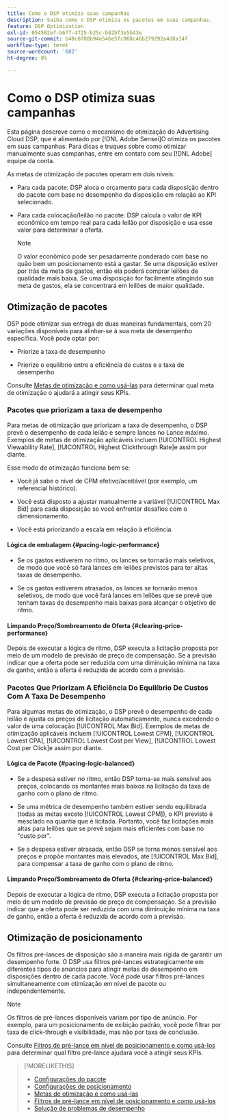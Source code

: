 ```yaml
---
title: Como o DSP otimiza suas campanhas
description: Saiba como o DSP otimiza os pacotes em suas campanhas.
feature: DSP Optimization
exl-id: 054582ef-b677-4725-b25c-b82bf3e5b43e
source-git-commit: b40c6f08b94e546e5fc068c46b279292a4d8a14f
workflow-type: tm+mt
source-wordcount: '682'
ht-degree: 0%

---
```


# Como o DSP otimiza suas campanhas

Esta página descreve como o mecanismo de otimização do Advertising Cloud DSP, que é alimentado por [!DNL Adobe Sensei]O otimiza os pacotes em suas campanhas. Para dicas e truques sobre como otimizar manualmente suas campanhas, entre em contato com seu [!DNL Adobe] equipe da conta. <!-- add link to trading playbook if we add it to help -->

As metas de otimização de pacotes operam em dois níveis:

* Para cada pacote: DSP aloca o orçamento para cada disposição dentro do pacote com base no desempenho da disposição em relação ao KPI selecionado.

* Para cada colocação/leilão no pacote: DSP calcula o valor de KPI econômico em tempo real para cada leilão por disposição e usa esse valor para determinar a oferta.

   >[!NOTE]
   >
   >O valor econômico pode ser pesadamente ponderado com base no quão bem um posicionamento está a gastar. Se uma disposição estiver por trás da meta de gastos, então ela poderá comprar leilões de qualidade mais baixa. Se uma disposição for facilmente atingindo sua meta de gastos, ela se concentrará em leilões de maior qualidade.

## Otimização de pacotes

DSP pode otimizar sua entrega de duas maneiras fundamentais, com 20 variações disponíveis para alinhar-se à sua meta de desempenho específica. Você pode optar por:

* Priorize a taxa de desempenho

* Priorize o equilíbrio entre a eficiência de custos e a taxa de desempenho

Consulte [Metas de otimização e como usá-las](optimization-goals.md) para determinar qual meta de otimização o ajudará a atingir seus KPIs.

### Pacotes que priorizam a taxa de desempenho

Para metas de otimização que priorizam a taxa de desempenho, o DSP prevê o desempenho de cada leilão e sempre lances no Lance máximo. Exemplos de metas de otimização aplicáveis incluem [!UICONTROL Highest Viewability Rate], [!UICONTROL Highest Clickthrough Rate]e assim por diante.

Esse modo de otimização funciona bem se:

* Você já sabe o nível de CPM efetivo/aceitável (por exemplo, um referencial histórico).

* Você está disposto a ajustar manualmente a variável [!UICONTROL Max Bid] para cada disposição se você enfrentar desafios com o dimensionamento.

* Você está priorizando a escala em relação à eficiência.

#### Lógica de embalagem {#pacing-logic-performance}

* Se os gastos estiverem no ritmo, os lances se tornarão mais seletivos, de modo que você só fará lances em leilões previstos para ter altas taxas de desempenho.

* Se os gastos estiverem atrasados, os lances se tornarão menos seletivos, de modo que você fará lances em leilões que se prevê que tenham taxas de desempenho mais baixas para alcançar o objetivo de ritmo.

#### Limpando Preço/Sombreamento de Oferta {#clearing-price-performance}

Depois de executar a lógica de ritmo, DSP executa a licitação proposta por meio de um modelo de previsão de preço de compensação. Se a previsão indicar que a oferta pode ser reduzida com uma diminuição mínima na taxa de ganho, então a oferta é reduzida de acordo com a previsão.

### Pacotes Que Priorizam A Eficiência Do Equilíbrio De Custos Com A Taxa De Desempenho

Para algumas metas de otimização, o DSP prevê o desempenho de cada leilão e ajusta os preços de licitação automaticamente, nunca excedendo o valor de uma colocação [!UICONTROL Max Bid]. Exemplos de metas de otimização aplicáveis incluem [!UICONTROL Lowest CPM], [!UICONTROL Lowest CPA], [!UICONTROL Lowest Cost per View], [!UICONTROL Lowest Cost per Click]e assim por diante.

#### Lógica de Pacote {#pacing-logic-balanced}

* Se a despesa estiver no ritmo, então DSP torna-se mais sensível aos preços, colocando os montantes mais baixos na licitação da taxa de ganho com o plano de ritmo.

* Se uma métrica de desempenho também estiver sendo equilibrada (todas as metas exceto [!UICONTROL Lowest CPM]), o KPI previsto é mesclado na quantia que é licitada. Portanto, você faz licitações mais altas para leilões que se prevê sejam mais eficientes com base no &quot;custo por&quot;.

* Se a despesa estiver atrasada, então DSP se torna menos sensível aos preços e propõe montantes mais elevados, até [!UICONTROL Max Bid], para compensar a taxa de ganho com o plano de ritmo.

#### Limpando Preço/Sombreamento de Oferta {#clearing-price-balanced}

Depois de executar a lógica de ritmo, DSP executa a licitação proposta por meio de um modelo de previsão de preço de compensação. Se a previsão indicar que a oferta pode ser reduzida com uma diminuição mínima na taxa de ganho, então a oferta é reduzida de acordo com a previsão.

## Otimização de posicionamento

Os filtros pré-lances de disposição são a maneira mais rígida de garantir um desempenho forte. O DSP usa filtros pré-lances estrategicamente em diferentes tipos de anúncios para atingir metas de desempenho em disposições dentro de cada pacote. Você pode usar filtros pré-lances simultaneamente com otimização em nível de pacote ou independentemente.

>[!NOTE]
>
>Os filtros de pré-lances disponíveis variam por tipo de anúncio. Por exemplo, para um posicionamento de exibição padrão, você pode filtrar por taxa de click-through e visibilidade, mas não por taxa de conclusão.

Consulte [Filtros de pré-lance em nível de posicionamento e como usá-los](optimization-pre-bid-filters.md) para determinar qual filtro pré-lance ajudará você a atingir seus KPIs.

>[!MORELIKETHIS]
>
>* [Configurações do pacote](/help/dsp/campaign-management/packages/package-settings.md)
>* [Configurações de posicionamento](/help/dsp/campaign-management/placements/placement-settings.md)
>* [Metas de otimização e como usá-las](optimization-goals.md)
>* [Filtros de pré-lance em nível de posicionamento e como usá-los](optimization-pre-bid-filters.md)
>* [Solução de problemas de desempenho](/help/dsp/optimization/troubleshooting-performance.md)

